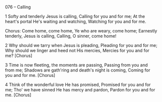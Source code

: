 076 – Calling


1
Softy and tenderly Jesus is calling,
Calling for you and for me;
At the heart's portal He's waiting and watching,
Watching for you and for me.

Chorus:
Come home, come home,
Ye who are weary, come home;
Earnestly tenderly, Jesus is calling,
Calling, O sinner, come home!

2
Why should we tarry when Jesus is pleading,
Pleading for you and for me;
Why should we linger and heed not His mercies,
Mercies for you and for me?  [Chorus]

3
Time is now fleeting, the moments are passing,
Passing from you and from me;
Shadows are gath'ring and death's night is coming,
Coming for you and for me.  [Chorus]

4
Think of the wonderful love He has promised,
Promised for you and for me;
Tho' we have sinned He has mercy and pardon,
Pardon for you and for me.  [Chorus]
